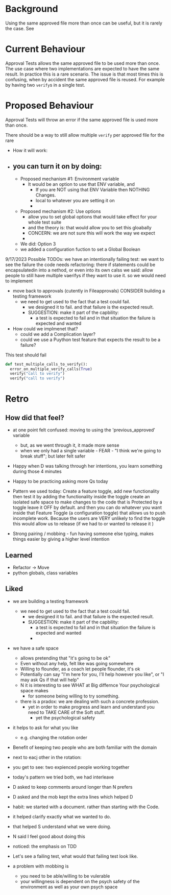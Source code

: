 # Background

Using the same approved file more than once can be useful, but it is rarely the case. See [](../docs/how_to/verify_both_logs_and_results.md)

# Current Behaviour

Approval Tests allows the same approved file to be used more than once.
The use case where two implementations are expected to have the same result.
In practice this is a rare scenario.
The issue is that most times this is confusing, when by accident the same approved file is reused. For example by having two `verify`s in a single test.

# Proposed Behaviour

Approval Tests will throw an error if the same approved file is used more than once.

There should be a way to still allow multiple `verify` per approved file for the rare 
- How it will work:


- you can turn it on by doing:
  - 
  - Proposed mechanism #1: Environment variable
    - It would be an option to use that ENV variable,  and 
      - If you are NOT using that ENV Variable then NOTHING Changes. 
      - local to whatever you are setting it on
      - 
  - Proposed mechanism #2: Use options
    - allow you to set global options that would take effect for your whole test suite
    - and the theory is: that would allow you to set this gloabally
    - CONCERN: we are not sure this will work the way we expect
    - 
  - We did:  Option 3
  - we added a configuration fuction to set a Global Boolean 

9/17/2023 Possible TODOs:
we have an intentionally failing test:
we want to see the failure
the code needs refactoring:
there if statements could be encapsulatedin into a nethod, or even into its own calss
we said: allow people to still have multiple vaerifys if they want to use it. 
  so we would need to implement 
- move back to approvals (cutently in Fileapprovals)
CONSIDER
building a testing framework
  - we need to get used to the fact that a test could fail.
    - we designed it to fail. and that failure is the expected result.
    - SUGGESTION:  make it part of the capbility:  
      - a test is expected to fail and in that situation the failure is expected and wanted 
- How could we implmenet that?
  - could we add a Complication layer?
  - could we use a Puython test feature that expects the result to be a failure?


This test should fail

```python
def test_multiple_calls_to_verify():
  error_on_multiple_verify_calls(True)
  verify("call to verify")
  verify("call to verify")
```

# Retro

## How did that feel?

- at one point felt confused: moving to using the 'previous_approved' variable
  - but, as we went through it, it made more sense
  - when we only had a single variable - FEAR - "I think we're going to break stuff"; but later felt safer
- Happy when D was talking through her intentions, you learn something during those 4 minutes
- Happy to be practicing asking more Qs today

- Pattern we used today:  Create a feature toggle, add new functionality then test it by adding the functionality inside the toggle 
create an isolated safe space to make changes to the code
that is Protected by a toggle
leave it OFF by default.
and then you can do whatever you want inside that Feature Toggle (a configuration toggle)
that allows us to push incomplete work.
Because the users are VERY unlikely to find the toggle
this would allow us to release (if we had to or wanted to release it )

- Strong pairing / mobbing - fun having someone else typing, makes things easier by giving a higher level intention

## Learned

- Refactor -> Move
- python globals, class variables

## Liked
- we are building a testing framework
  - we need to get used to the fact that a test could fail.
    - we designed it to fail. and that failure is the expected result.
    - SUGGESTION:  make it part of the capbility:  
      - a test is expected to fail and in that situation the failure is expected and wanted 
      - 
- we have a safe space
  - allows pretending that "it's going to be ok"
  - Even without any help, felt like was going somewhere
  - Willing to flounder, as a coach let people flounder, it's ok
  - Potentially can say "I'm here for you, I'll help however you like", or "I may ask Qs if that will help"
  - N  it is interesting to see WHAT at Big differnce Your psychological space makes 
    - for someone being willing to try something. 
  - there is a pradox:  we are dealing with such a concrete profession.
    - yet in order to make progress and learn and understand you need to TAKE CARE of the Soft stuff. 
      - yet the psychological safety 
- it helps to ask for what you like
  - e.g. changing the rotation order
- Benefit of keeping two people who are both familiar with the domain
- next to eacj other in the rotation:
- you get to see:  two expienced people working together

- today's pattern we tried both,  we had interleave
- D asked to keep comments around longer than N prefers
- D asked and the mob kept the extra lines which helped D

- habit:  we started with a document.  rather than starting with the Code. 
- it helped clarify exactly what we wanted to do.
- that helped S understand what we were doing. 
- N      said I feel good about doing this 

- noticed: the emphasis on TDD
- Let's see a failing test, what would that failing test look like. 

- a problem with mobbing is
  - you need to be able/willing to be vulerable
  - your willingness is dependent on the psych safety of the environment as well as your own psych space
